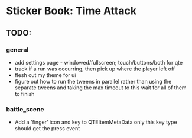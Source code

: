 # Sticker Book: Time Attack

## TODO:

### general
- add settings page - windowed/fullscreen; touch/buttons/both for qte
- track if a run was occurring, then pick up where the player left off
- flesh out my theme for ui
- figure out how to run the tweens in parallel rather than using the separate tweens and taking the max timeout to this wait for all of them to finish

### battle_scene

- Add a 'finger' icon and key to QTEItemMetaData only this key type should get the press event

